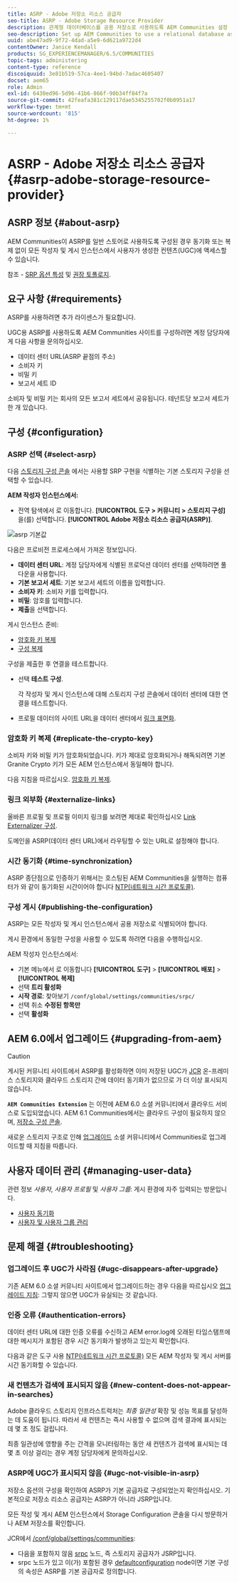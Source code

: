 ```yaml
---
title: ASRP - Adobe 저장소 리소스 공급자
seo-title: ASRP - Adobe Storage Resource Provider
description: 관계형 데이터베이스를 공용 저장소로 사용하도록 AEM Communities 설정
seo-description: Set up AEM Communities to use a relational database as its common store
uuid: abe47ad9-9f72-4dad-a5e9-6d621a9722d4
contentOwner: Janice Kendall
products: SG_EXPERIENCEMANAGER/6.5/COMMUNITIES
topic-tags: administering
content-type: reference
discoiquuid: 3e81b519-57ca-4ee1-94bd-7adac4605407
docset: aem65
role: Admin
exl-id: 6430ed96-5d96-41b6-866f-90b34ff84f7a
source-git-commit: 42feafa381c129117dae5345255702f0b0951a17
workflow-type: tm+mt
source-wordcount: '815'
ht-degree: 1%

---
```


# ASRP - Adobe 저장소 리소스 공급자 {#asrp-adobe-storage-resource-provider}

## ASRP 정보 {#about-asrp}

AEM Communities이 ASRP를 일반 스토어로 사용하도록 구성된 경우 동기화 또는 복제 없이 모든 작성자 및 게시 인스턴스에서 사용자가 생성한 컨텐츠(UGC)에 액세스할 수 있습니다.

참조 - [SRP 옵션 특성](/help/communities/working-with-srp.md#characteristics-of-srp-options) 및 [권장 토폴로지](/help/communities/topologies.md).

## 요구 사항 {#requirements}

ASRP를 사용하려면 추가 라이센스가 필요합니다.

UGC용 ASRP를 사용하도록 AEM Communities 사이트를 구성하려면 계정 담당자에게 다음 사항을 문의하십시오.

* 데이터 센터 URL(ASRP 끝점의 주소)
* 소비자 키
* 비밀 키
* 보고서 세트 ID

소비자 및 비밀 키는 회사의 모든 보고서 세트에서 공유됩니다. 테넌트당 보고서 세트가 한 개 있습니다.

## 구성 {#configuration}

### ASRP 선택 {#select-asrp}

다음 [스토리지 구성 콘솔](/help/communities/srp-config.md) 에서는 사용할 SRP 구현을 식별하는 기본 스토리지 구성을 선택할 수 있습니다.

**AEM 작성자 인스턴스에서:**

* 전역 탐색에서 로 이동합니다. **[!UICONTROL 도구 > 커뮤니티 > 스토리지 구성]** 을(를) 선택합니다. **[!UICONTROL Adobe 저장소 리소스 공급자(ASRP)]**.

![asrp 기본값](assets/asrp-default.png)

다음은 프로비전 프로세스에서 가져온 정보입니다.

* **데이터 센터 URL**: 계정 담당자에게 식별된 프로덕션 데이터 센터를 선택하려면 풀다운을 사용합니다.
* **기본 보고서 세트**: 기본 보고서 세트의 이름을 입력합니다.
* **소비자 키**: 소비자 키를 입력합니다.
* **비밀**: 암호를 입력합니다.
* **제출**&#x200B;을 선택합니다.

게시 인스턴스 준비:

* [암호화 키 복제](#replicate-the-crypto-key)
* [구성 복제](#publishing-the-configuration)

구성을 제출한 후 연결을 테스트합니다.

* 선택 **테스트 구성**.

   각 작성자 및 게시 인스턴스에 대해 스토리지 구성 콘솔에서 데이터 센터에 대한 연결을 테스트합니다.

* 프로필 데이터의 사이트 URL을 데이터 센터에서 [링크 표면화](#externalize-links).

### 암호화 키 복제 {#replicate-the-crypto-key}

소비자 키와 비밀 키가 암호화되었습니다. 키가 제대로 암호화되거나 해독되려면 기본 Granite Crypto 키가 모든 AEM 인스턴스에서 동일해야 합니다.

다음 지침을 따르십시오. [암호화 키 복제](/help/communities/deploy-communities.md#replicate-the-crypto-key).

### 링크 외부화 {#externalize-links}

올바른 프로필 및 프로필 이미지 링크를 보려면 제대로 확인하십시오 [Link Externalizer 구성](/help/sites-developing/externalizer.md).

도메인을 ASRP(데이터 센터 URL)에서 라우팅할 수 있는 URL로 설정해야 합니다.

### 시간 동기화 {#time-synchronization}

ASRP 종단점으로 인증하기 위해서는 호스팅된 AEM Communities을 실행하는 컴퓨터가 와 같이 동기화된 시간이어야 합니다 [NTP(네트워크 시간 프로토콜)](https://www.ntp.org/).

### 구성 게시 {#publishing-the-configuration}

ASRP는 모든 작성자 및 게시 인스턴스에서 공용 저장소로 식별되어야 합니다.

게시 환경에서 동일한 구성을 사용할 수 있도록 하려면 다음을 수행하십시오.

AEM 작성자 인스턴스에서:

* 기본 메뉴에서 로 이동합니다 **[!UICONTROL 도구]** > **[!UICONTROL 배포]** > **[!UICONTROL 복제]**
* 선택 **트리 활성화**
* **시작 경로**: 찾아보기 `/conf/global/settings/communities/srpc/`
* 선택 취소 **수정된 항목만**
* 선택 **활성화**

## AEM 6.0에서 업그레이드 {#upgrading-from-aem}

>[!CAUTION]
>
>게시된 커뮤니티 사이트에서 ASRP를 활성화하면 이미 저장된 UGC가 [JCR](/help/communities/jsrp.md) 온-프레미스 스토리지와 클라우드 스토리지 간에 데이터 동기화가 없으므로 가 더 이상 표시되지 않습니다.

**`AEM Communities Extension`** 는 이전에 AEM 6.0 소셜 커뮤니티에서 클라우드 서비스로 도입되었습니다. AEM 6.1 Communities에서는 클라우드 구성이 필요하지 않으며, [저장소 구성 콘솔](/help/communities/srp-config.md).

새로운 스토리지 구조로 인해 [업그레이드](/help/communities/upgrade.md#adobe-cloud-storage) 소셜 커뮤니티에서 Communities로 업그레이드할 때 지침을 따릅니다.

## 사용자 데이터 관리 {#managing-user-data}

관련 정보 *사용자*, *사용자 프로필* 및 *사용자 그룹*: 게시 환경에 자주 입력되는 방문입니다.

* [사용자 동기화](/help/communities/sync.md)
* [사용자 및 사용자 그룹 관리](/help/communities/users.md)

## 문제 해결 {#troubleshooting}

### 업그레이드 후 UGC가 사라짐 {#ugc-disappears-after-upgrade}

기존 AEM 6.0 소셜 커뮤니티 사이트에서 업그레이드하는 경우 다음을 따르십시오 [업그레이드 지침](/help/communities/upgrade.md#adobe-cloud-storage): 그렇지 않으면 UGC가 유실되는 것 같습니다.

### 인증 오류 {#authentication-errors}

데이터 센터 URL에 대한 인증 오류를 수신하고 AEM error.log에 오래된 타임스탬프에 대한 메시지가 포함된 경우 시간 동기화가 발생하고 있는지 확인합니다.

다음과 같은 도구 사용 [NTP(네트워크 시간 프로토콜)](https://www.ntp.org/) 모든 AEM 작성자 및 게시 서버를 시간 동기화할 수 있습니다.

### 새 컨텐츠가 검색에 표시되지 않음 {#new-content-does-not-appear-in-searches}

Adobe 클라우드 스토리지 인프라스트럭처는 *최종 일관성* 확장 및 성능 목표를 달성하는 데 도움이 됩니다. 따라서 새 컨텐츠는 즉시 사용할 수 없으며 검색 결과에 표시되는 데 몇 초 정도 걸립니다.

최종 일관성에 영향을 주는 간격을 모니터링하는 동안 새 컨텐츠가 검색에 표시되는 데 몇 초 이상 걸리는 경우 계정 담당자에게 문의하십시오.

### ASRP에 UGC가 표시되지 않음 {#ugc-not-visible-in-asrp}

저장소 옵션의 구성을 확인하여 ASRP가 기본 공급자로 구성되었는지 확인하십시오. 기본적으로 저장소 리소스 공급자는 ASRP가 아니라 JSRP입니다.

모든 작성 및 게시 AEM 인스턴스에서 Storage Configuration 콘솔을 다시 방문하거나 AEM 저장소를 확인합니다.

JCR에서 [/conf/global/settings/communities](https://localhost:4502/crx/de/index.jsp#/etc/socialconfig/):

* 다음을 포함하지 않음 [srpc](https://localhost:4502/crx/de/index.jsp#/conf/global/settings/communities/srp) 노드, 즉 스토리지 공급자가 JSRP입니다.
* srpc 노드가 있고 이(가) 포함된 경우 [defaultconfiguration](https://localhost:4502/crx/de/index.jsp#/conf/global/settings/communities/srp/defaultconfiguration) node이면 기본 구성의 속성은 ASRP를 기본 공급자로 정의합니다.
